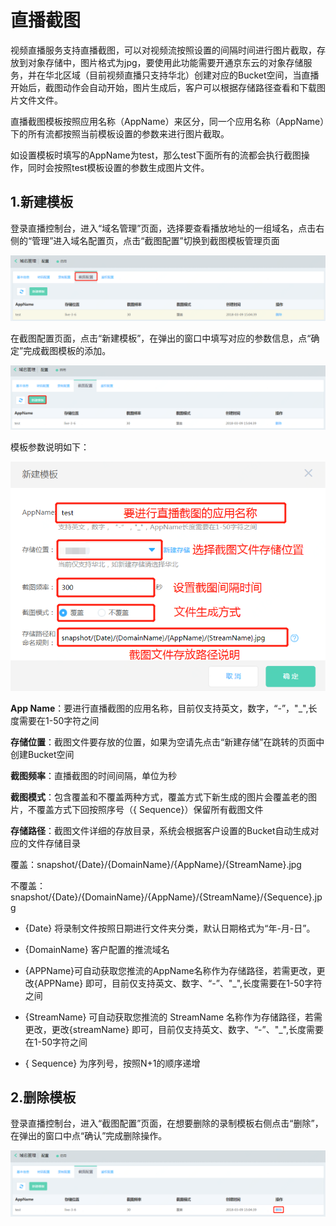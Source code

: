 # 直播截图

视频直播服务支持直播截图，可以对视频流按照设置的间隔时间进行图片截取，存放到对象存储中，图片格式为jpg，要使用此功能需要开通京东云的对象存储服务，并在华北区域（目前视频直播只支持华北）创建对应的Bucket空间，当直播开始后，截图动作会自动开始，图片生成后，客户可以根据存储路径查看和下载图片文件文件。

直播截图模板按照应用名称（AppName）来区分，同一个应用名称（AppName）下的所有流都按照当前模板设置的参数来进行图片截取。

如设置模板时填写的AppName为test，那么test下面所有的流都会执行截图操作，同时会按照test模板设置的参数生成图片文件。

## 1.新建模板

登录直播控制台，进入“域名管理”页面，选择要查看播放地址的一组域名，点击右侧的“管理”进入域名配置页，点击“截图配置”切换到截图模板管理页面

![](https://github.com/jdcloudcom/cn/blob/cn-live-video/image/live-video/%E7%9B%B4%E6%92%AD%E6%88%AA%E5%9B%BE-%E9%A1%B5%E9%9D%A2%E5%88%87%E6%8D%A2.png)

在截图配置页面，点击“新建模板”，在弹出的窗口中填写对应的参数信息，点“确定”完成截图模板的添加。

![](https://github.com/jdcloudcom/cn/blob/cn-live-video/image/live-video/%E7%9B%B4%E6%92%AD%E6%88%AA%E5%9B%BE-%E6%96%B0%E7%89%88%E6%A8%A1%E6%9D%BF%E6%8C%89%E9%92%AE.png)

模板参数说明如下：

![](https://github.com/jdcloudcom/cn/blob/cn-live-video/image/live-video/%E6%96%B0%E5%BB%BA%E6%88%AA%E5%9B%BE%E6%A8%A1%E6%9D%BF%E6%9B%B4%E6%96%B0.png)

**App
Name**：要进行直播截图的应用名称，目前仅支持英文，数字，“-”，"_",长度需要在1-50字符之间

**存储位置**：截图文件要存放的位置，如果为空请先点击“新建存储”在跳转的页面中创建Bucket空间

**截图频率**：直播截图的时间间隔，单位为秒

**截图模式**：包含覆盖和不覆盖两种方式，覆盖方式下新生成的图片会覆盖老的图片，不覆盖方式下回按照序号（{
Sequence}）保留所有截图文件

**存储路径**：截图文件详细的存放目录，系统会根据客户设置的Bucket自动生成对应的文件存储目录

覆盖：snapshot/{Date}/{DomainName}/{AppName}/{StreamName}.jpg

不覆盖：snapshot/{Date}/{DomainName}/{AppName}/{StreamName}/{Sequence}.jpg

-   {Date} 将录制文件按照日期进行文件夹分类，默认日期格式为“年-月-日”。

-   {DomainName} 客户配置的推流域名

-   {APPName}可自动获取您推流的AppName名称作为存储路径，若需更改，更改{APPName}
    即可，目前仅支持英文、数字、“-”、"_",长度需要在1-50字符之间

-   {StreamName} 可自动获取您推流的 StreamName
    名称作为存储路径，若需更改，更改{streamName}
    即可，目前仅支持英文、数字、“-”、"_",长度需要在1-50字符之间

-   { Sequence} 为序列号，按照N+1的顺序递增

## 2.删除模板

登录直播控制台，进入“截图配置”页面，在想要删除的录制模板右侧点击“删除”，在弹出的窗口中点“确认”完成删除操作。

![](https://github.com/jdcloudcom/cn/blob/cn-live-video/image/live-video/%E7%9B%B4%E6%92%AD%E6%88%AA%E5%9B%BE-%E6%A8%A1%E6%9D%BF%E5%88%A0%E9%99%A4.png)
